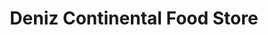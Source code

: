 ---
title: "Deniz Continental Food Store"
url: /wrexham/deniz-continental-food-store/
shop: convenience
---